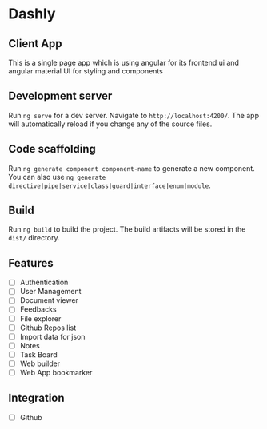 # Dashly

## Client App

This is a single page app which is using angular for its frontend ui and angular material UI for styling and components

## Development server

Run `ng serve` for a dev server. Navigate to `http://localhost:4200/`. The app will automatically reload if you change any of the source files.

## Code scaffolding

Run `ng generate component component-name` to generate a new component. You can also use `ng generate directive|pipe|service|class|guard|interface|enum|module`.

## Build

Run `ng build` to build the project. The build artifacts will be stored in the `dist/` directory.

## Features

- [ ] Authentication
- [ ] User Management
- [ ] Document viewer
- [ ] Feedbacks
- [ ] File explorer
- [ ] Github Repos list
- [ ] Import data for json
- [ ] Notes
- [ ] Task Board
- [ ] Web builder
- [ ] Web App bookmarker

## Integration
- [ ] Github